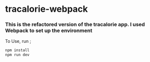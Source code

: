 # tracalorie-webpack
### This is the refactored version of the tracalorie app. I used Webpack to set up the environment

To Use, run ;

```bash
npm install
npm run dev
```

